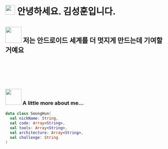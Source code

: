 
<h1> 
  <img src="https://emojis.slackmojis.com/emojis/images/1531849430/4246/blob-sunglasses.gif?1531849430" width="30"/>
  안녕하세요. 김성훈입니다. <br/>
</h1>

<h2>   
  <img src="https://media.giphy.com/media/VgCDAzcKvsR6OM0uWg/giphy.gif" width="50">
  저는 안드로이드 세계를 더 멋지게 만드는데 기여할거예요
</h2>


<br/>
<br/>
<br/>
<br/>

###   <img src="https://media.giphy.com/media/mGcNjsfWAjY5AEZNw6/giphy.gif" width="50"> A little more about me... 


```kotlin
data class SeongHun(
  val nickName: String,
  val code: Array<String>,
  val tools: Array<String>,
  val architecture: Array<String>,
  val challenge: String
)

```



<br/>
<br/>
<br/>
<br/>
<br/>
<br/>
<br/>
